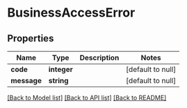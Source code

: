 # BusinessAccessError

## Properties
Name | Type | Description | Notes
------------ | ------------- | ------------- | -------------
**code** | **integer** |  | [default to null]
**message** | **string** |  | [default to null]

[[Back to Model list]](../README.md#documentation-for-models) [[Back to API list]](../README.md#documentation-for-api-endpoints) [[Back to README]](../README.md)


